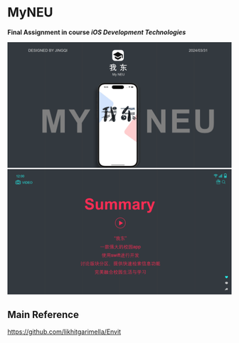 # MyNEU
**Final Assignment in course ___iOS Development Technologies___**

![image](https://github.com/jingqi-fan/MyNEU/blob/main/show.png)
![image](https://github.com/jingqi-fan/MyNEU/blob/main/summary.png)

## Main Reference
https://github.com/likhitgarimella/Envit
